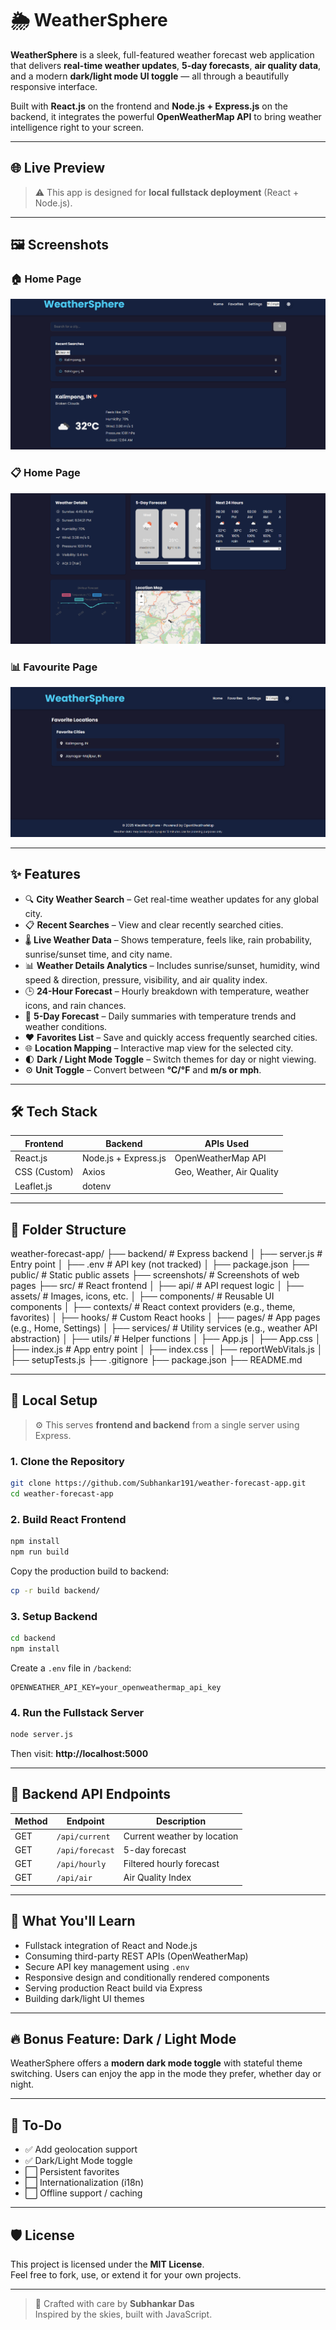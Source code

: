 # 🌦️ WeatherSphere

**WeatherSphere** is a sleek, full-featured weather forecast web application that delivers **real-time weather updates**, **5-day forecasts**, **air quality data**, and a modern **dark/light mode UI toggle** — all through a beautifully responsive interface.

Built with **React.js** on the frontend and **Node.js + Express.js** on the backend, it integrates the powerful **OpenWeatherMap API** to bring weather intelligence right to your screen.

---

## 🌐 Live Preview

> ⚠️ This app is designed for **local fullstack deployment** (React + Node.js).

---

## 🖼️ Screenshots

### 🏠 Home Page
![Home](./screenshots/Screenshot_1.png)

### 📋 Home Page
![Home](./screenshots/Screenshot_2.png)

### 📊 Favourite Page
![Favourite](./screenshots/Screenshot_3.png)

---

## ✨ Features

- 🔍 **City Weather Search** – Get real-time weather updates for any global city.
- 📋 **Recent Searches** – View and clear recently searched cities.
- 🌡️ **Live Weather Data** – Shows temperature, feels like, rain probability, sunrise/sunset time, and city name.
- 📊 **Weather Details Analytics** – Includes sunrise/sunset, humidity, wind speed & direction, pressure, visibility, and air quality index.
- 🕒 **24-Hour Forecast** – Hourly breakdown with temperature, weather icons, and rain chances.
- 📅 **5-Day Forecast** – Daily summaries with temperature trends and weather conditions.
- ❤️ **Favorites List** – Save and quickly access frequently searched cities.
- 🌐 **Location Mapping** – Interactive map view for the selected city.
- 🌓 **Dark / Light Mode Toggle** – Switch themes for day or night viewing.
- ⚙️ **Unit Toggle** – Convert between **°C/°F** and **m/s or mph**.
  
---

## 🛠 Tech Stack

| Frontend           | Backend              | APIs Used               |
|--------------------|----------------------|--------------------------|
| React.js           | Node.js + Express.js | OpenWeatherMap API       |
| CSS (Custom)       | Axios                | Geo, Weather, Air Quality |
| Leaflet.js         | dotenv               |                          |

---

## 📁 Folder Structure

weather-forecast-app/
├── backend/ # Express backend
│ ├── server.js # Entry point
│ ├── .env # API key (not tracked)
│ ├── package.json
├── public/ # Static public assets
├── screenshots/ # Screenshots of web pages
├── src/ # React frontend
│ ├── api/ # API request logic
│ ├── assets/ # Images, icons, etc.
│ ├── components/ # Reusable UI components
│ ├── contexts/ # React context providers (e.g., theme, favorites)
│ ├── hooks/ # Custom React hooks
│ ├── pages/ # App pages (e.g., Home, Settings)
│ ├── services/ # Utility services (e.g., weather API abstraction)
│ ├── utils/ # Helper functions
│ ├── App.js
│ ├── App.css
│ ├── index.js # App entry point
│ ├── index.css
│ ├── reportWebVitals.js
│ ├── setupTests.js
├── .gitignore
├── package.json
├── README.md

---

## 🚀 Local Setup

> ⚙️ This serves **frontend and backend** from a single server using Express.

### 1. Clone the Repository

```bash
git clone https://github.com/Subhankar191/weather-forecast-app.git
cd weather-forecast-app
```

### 2. Build React Frontend

```bash
npm install
npm run build
```

Copy the production build to backend:

```bash
cp -r build backend/
```

### 3. Setup Backend

```bash
cd backend
npm install
```

Create a `.env` file in `/backend`:

```env
OPENWEATHER_API_KEY=your_openweathermap_api_key
```

### 4. Run the Fullstack Server

```bash
node server.js
```

Then visit: **http://localhost:5000**

---

## 🔗 Backend API Endpoints

| Method | Endpoint         | Description                  |
|--------|------------------|------------------------------|
| GET    | `/api/current`   | Current weather by location  |
| GET    | `/api/forecast`  | 5-day forecast               |
| GET    | `/api/hourly`    | Filtered hourly forecast     |
| GET    | `/api/air`       | Air Quality Index            |

---

## 🧠 What You'll Learn

- Fullstack integration of React and Node.js
- Consuming third-party REST APIs (OpenWeatherMap)
- Secure API key management using `.env`
- Responsive design and conditionally rendered components
- Serving production React build via Express
- Building dark/light UI themes

---

## 🔥 Bonus Feature: Dark / Light Mode

WeatherSphere offers a **modern dark mode toggle** with stateful theme switching. Users can enjoy the app in the mode they prefer, whether day or night.

---

## 📝 To-Do

- ✅ Add geolocation support
- ✅ Dark/Light Mode toggle
- ⬜ Persistent favorites
- ⬜ Internationalization (i18n)
- ⬜ Offline support / caching

---

## 🛡️ License

This project is licensed under the **MIT License**.  
Feel free to fork, use, or extend it for your own projects.

---

> 💙 Crafted with care by **Subhankar Das**  
> Inspired by the skies, built with JavaScript.
